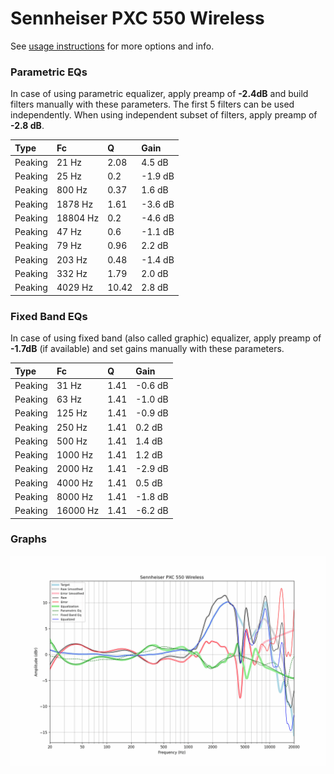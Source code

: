 # Sennheiser PXC 550 Wireless
See [usage instructions](https://github.com/jaakkopasanen/AutoEq#usage) for more options and info.

### Parametric EQs
In case of using parametric equalizer, apply preamp of **-2.4dB** and build filters manually
with these parameters. The first 5 filters can be used independently.
When using independent subset of filters, apply preamp of **-2.8 dB**.

| Type    | Fc       |     Q | Gain    |
|:--------|:---------|:------|:--------|
| Peaking | 21 Hz    |  2.08 | 4.5 dB  |
| Peaking | 25 Hz    |  0.2  | -1.9 dB |
| Peaking | 800 Hz   |  0.37 | 1.6 dB  |
| Peaking | 1878 Hz  |  1.61 | -3.6 dB |
| Peaking | 18804 Hz |  0.2  | -4.6 dB |
| Peaking | 47 Hz    |  0.6  | -1.1 dB |
| Peaking | 79 Hz    |  0.96 | 2.2 dB  |
| Peaking | 203 Hz   |  0.48 | -1.4 dB |
| Peaking | 332 Hz   |  1.79 | 2.0 dB  |
| Peaking | 4029 Hz  | 10.42 | 2.8 dB  |

### Fixed Band EQs
In case of using fixed band (also called graphic) equalizer, apply preamp of **-1.7dB**
(if available) and set gains manually with these parameters.

| Type    | Fc       |    Q | Gain    |
|:--------|:---------|:-----|:--------|
| Peaking | 31 Hz    | 1.41 | -0.6 dB |
| Peaking | 63 Hz    | 1.41 | -1.0 dB |
| Peaking | 125 Hz   | 1.41 | -0.9 dB |
| Peaking | 250 Hz   | 1.41 | 0.2 dB  |
| Peaking | 500 Hz   | 1.41 | 1.4 dB  |
| Peaking | 1000 Hz  | 1.41 | 1.2 dB  |
| Peaking | 2000 Hz  | 1.41 | -2.9 dB |
| Peaking | 4000 Hz  | 1.41 | 0.5 dB  |
| Peaking | 8000 Hz  | 1.41 | -1.8 dB |
| Peaking | 16000 Hz | 1.41 | -6.2 dB |

### Graphs
![](./Sennheiser%20PXC%20550%20Wireless.png)